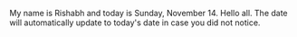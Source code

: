 My name is Rishabh and today is Sunday, November 14. Hello all. The date will automatically update to today's date in case you did not notice.
